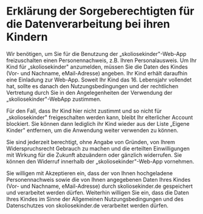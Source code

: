 Erklärung der Sorgeberechtigten für die Datenverarbeitung bei ihren Kindern
===========================================================================

Wir benötigen, um Sie für die Benutzung der „skoliosekinder"-Web-App
freizuschalten einen Personennachweis, z.B. Ihren Personalausweis. Um
Ihr Kind für „skoliosekinder" anzumelden, müssen Sie die Daten des
Kindes (Vor- und Nachname, eMail-Adresse) angeben. Ihr Kind erhält
daraufhin eine Einladung zur Web-App. Soweit Ihr Kind das 16. Lebensjahr
vollendet hat, sollte es danach den Nutzungsbedingungen und der
rechtlichen Vertretung durch Sie in den Angelegenheiten der Verwendung
der „skoliosekinder"-WebApp zustimmen.

Für den Fall, dass Ihr Kind hier nicht zustimmt und so nicht für
„skoliosekinder" freigeschalten werden kann, bleibt Ihr elterlicher
Account blockiert. Sie können dann lediglich ihr Kind wieder aus der
Liste „Eigene Kinder" entfernen, um die Anwendung weiter verwenden zu
können.

Sie sind jederzeit berechtigt, ohne Angabe von Gründen, von Ihrem
Widerspruchsrecht Gebrauch zu machen und die erteilten Einwilligungen
mit Wirkung für die Zukunft abzuändern oder gänzlich widerrufen. Sie
können den Widerruf innerhalb der „skoliosekinder"-Web-App vornehmen.

Sie willigen mit Akzeptieren ein, dass der von Ihnen hochgeladene
Personennachweis sowie die von Ihnen angegebenen Daten Ihres Kindes
(Vor- und Nachname, eMail-Adresse) durch skoliosekinder.de gespeichert
und verarbeitet werden dürfen. Weiterhin willigen Sie ein, dass die
Daten Ihres Kindes im Sinne der Allgemeinen Nutzungsbedingungen und des
Datenschutzes von skoliosekinder.de verarbeitet werden dürfen.
